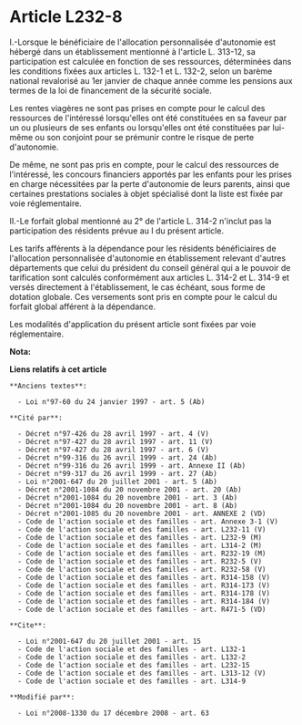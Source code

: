 # Article L232-8

I.-Lorsque le bénéficiaire de l'allocation personnalisée d'autonomie est hébergé dans un établissement mentionné à l'article
L. 313-12, sa participation est calculée en fonction de ses ressources, déterminées dans les conditions fixées aux articles
L. 132-1 et L. 132-2, selon un barème national revalorisé au 1er janvier de chaque année comme les pensions aux termes de la
loi de financement de la sécurité sociale. 

Les rentes viagères ne sont pas prises en compte pour le calcul des ressources de l'intéressé lorsqu'elles ont été
constituées en sa faveur par un ou plusieurs de ses enfants ou lorsqu'elles ont été constituées par lui-même ou son conjoint
pour se prémunir contre le risque de perte d'autonomie. 

De même, ne sont pas pris en compte, pour le calcul des ressources de l'intéressé, les concours financiers apportés par les
enfants pour les prises en charge nécessitées par la perte d'autonomie de leurs parents, ainsi que certaines prestations
sociales à objet spécialisé dont la liste est fixée par voie réglementaire. 

II.-Le forfait global mentionné au 2° de l'article L. 314-2 n'inclut pas la participation des résidents prévue au I du
présent article. 

Les tarifs afférents à la dépendance pour les résidents bénéficiaires de l'allocation personnalisée d'autonomie en
établissement relevant d'autres départements que celui du président du conseil général qui a le pouvoir de tarification sont
calculés conformément aux articles L. 314-2 et L. 314-9 et versés directement à l'établissement, le cas échéant, sous forme
de dotation globale. Ces versements sont pris en compte pour le calcul du forfait global afférent à la dépendance. 

Les modalités d'application du présent article sont fixées par voie réglementaire.

**Nota:**



**Liens relatifs à cet article**

	**Anciens textes**:

	  - Loi n°97-60 du 24 janvier 1997 - art. 5 (Ab)

	**Cité par**:

	  - Décret n°97-426 du 28 avril 1997 - art. 4 (V)
	  - Décret n°97-427 du 28 avril 1997 - art. 11 (V)
	  - Décret n°97-427 du 28 avril 1997 - art. 6 (V)
	  - Décret n°99-316 du 26 avril 1999 - art. 24 (Ab)
	  - Décret n°99-316 du 26 avril 1999 - art. Annexe II (Ab)
	  - Décret n°99-317 du 26 avril 1999 - art. 27 (Ab)
	  - Loi n°2001-647 du 20 juillet 2001 - art. 5 (Ab)
	  - Décret n°2001-1084 du 20 novembre 2001 - art. 20 (Ab)
	  - Décret n°2001-1084 du 20 novembre 2001 - art. 3 (Ab)
	  - Décret n°2001-1084 du 20 novembre 2001 - art. 8 (Ab)
	  - Décret n°2001-1085 du 20 novembre 2001 - art. ANNEXE 2 (VD)
	  - Code de l'action sociale et des familles - art. Annexe 3-1 (V)
	  - Code de l'action sociale et des familles - art. L232-11 (V)
	  - Code de l'action sociale et des familles - art. L232-9 (M)
	  - Code de l'action sociale et des familles - art. L314-2 (M)
	  - Code de l'action sociale et des familles - art. R232-19 (M)
	  - Code de l'action sociale et des familles - art. R232-5 (V)
	  - Code de l'action sociale et des familles - art. R232-58 (V)
	  - Code de l'action sociale et des familles - art. R314-158 (V)
	  - Code de l'action sociale et des familles - art. R314-173 (V)
	  - Code de l'action sociale et des familles - art. R314-178 (V)
	  - Code de l'action sociale et des familles - art. R314-184 (V)
	  - Code de l'action sociale et des familles - art. R471-5 (VD)

	**Cite**:

	  - Loi n°2001-647 du 20 juillet 2001 - art. 15
	  - Code de l'action sociale et des familles - art. L132-1
	  - Code de l'action sociale et des familles - art. L132-2
	  - Code de l'action sociale et des familles - art. L232-15
	  - Code de l'action sociale et des familles - art. L313-12 (V)
	  - Code de l'action sociale et des familles - art. L314-9

	**Modifié par**:

	  - Loi n°2008-1330 du 17 décembre 2008 - art. 63
